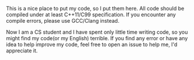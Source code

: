 This is a nice place to put my code, so I put them here. All code should be compiled under at least C++11/C99 specification. If you encounter any compile errors, please use GCC/Clang instead.

Now I am a CS student and I have spent only little time writing code, so you might find my code(or my English) terrible. If you find any error or have any idea to help improve my code, feel free to open an issue to help me, I'd appreciate it.
